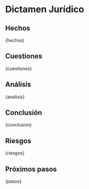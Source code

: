 # Dictamen Jurídico

## Hechos
{hechos}

## Cuestiones
{cuestiones}

## Análisis
{analisis}

## Conclusión
{conclusion}

## Riesgos
{riesgos}

## Próximos pasos
{pasos}
